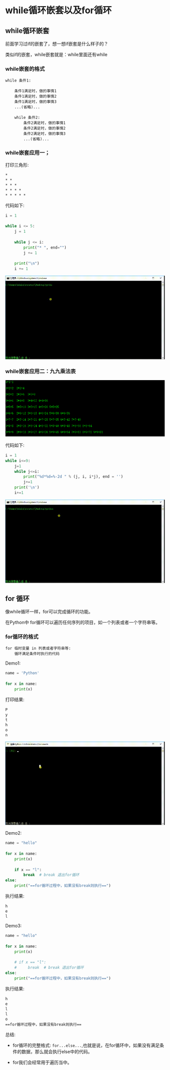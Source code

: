 # while循环嵌套以及for循环

## while循环嵌套
前面学习过if的嵌套了，想一想if嵌套是什么样子的？

类似if的嵌套，while嵌套就是：while里面还有while

### while嵌套的格式

```
while 条件1:

    条件1满足时，做的事情1
    条件1满足时，做的事情2
    条件1满足时，做的事情3
    ...(省略)...

    while 条件2:
        条件2满足时，做的事情1
        条件2满足时，做的事情2
        条件2满足时，做的事情3
        ...(省略)...
```

### while嵌套应用一；

打印三角形:
```
*
* *
* * *
* * * *
* * * * *
```

代码如下:

```Python
i = 1

while i <= 5:
	j = 1

	while j <= i:
		print("* ", end="")
		j += 1

	print("\n")
	i += 1
```

![](images/三角形.gif)

### while嵌套应用二：九九乘法表

![](images/九九.png)

代码如下:
```Python
i = 1
while i<=9:
    j=1
    while j<=i:
        print("%d*%d=%-2d " % (j, i, i*j), end = '')
        j+=1
    print('\n')
    i+=1
```
![](images/九九.gif)

## for 循环
像while循环一样，for可以完成循环的功能。

在Python中 for循环可以遍历任何序列的项目，如一个列表或者一个字符串等。

### for循环的格式
```
for 临时变量 in 列表或者字符串等:
    循环满足条件时执行的代码
```

Demo1:
```Python
name = 'Python'

for x in name:
    print(x)
```

打印结果:

```
P
y
t
h
o
n
```
![](images/for1.gif)

Demo2:

```Python
name = "hello"

for x in name:
    print(x)

    if x == "l":
        break  # break 退出for循环
else:
    print("==for循环过程中，如果没有break则执行==")
```

执行结果:
```
h
e
l
```

Demo3:
```Python
name = "hello"

for x in name:
    print(x)

    # if x == "l":
    #     break  # break 退出for循环
else:
    print("==for循环过程中，如果没有break则执行==")
```

执行结果:

```
h
e
l
l
o
==for循环过程中，如果没有break则执行==
```

总结:

- for循环的完整格式: ``for...else...``,也就是说，在for循环中，如果没有满足条件的数据，那么就会执行else中的代码。

- for我们会经常用于遍历当中。
